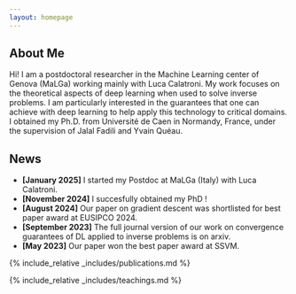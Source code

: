 ```yaml
---
layout: homepage
---
```


## About Me

Hi! I am a postdoctoral researcher in the Machine Learning center of Genova (MaLGa) working mainly with Luca Calatroni. My work focuses on the theoretical aspects of deep learning when used to solve inverse problems. I am particularly interested in the guarantees that one can achieve with deep learning to help apply this technology to critical domains. I obtained my Ph.D. from Université de Caen in Normandy, France, under the supervision of Jalal Fadili and Yvain Quéau.

## News

- **[January 2025]** I started my Postdoc at MaLGa (Italy) with Luca Calatroni.  
- **[November 2024]** I succesfully obtained my PhD ! 
- **[August 2024]** Our paper on gradient descent was shortlisted for best paper award at EUSIPCO 2024.
- **[September 2023]** The full journal version of our work on convergence guarantees of DL applied to inverse problems is on arxiv.
- **[May 2023]** Our paper won the best paper award at SSVM.

{% include_relative _includes/publications.md %}

{% include_relative _includes/teachings.md %}

